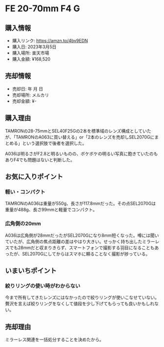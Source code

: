 # FE 20-70mm F4 G
## 購入情報
- 購入リンク: <https://amzn.to/4bv9EDN>
- 購入日: 2023年3月5日
- 購入場所: 楽天市場
- 購入金額: ¥168,520
## 売却情報
- 売却日: 年 月 日
- 売却場所: メルカリ
- 売却金額: ¥-

## 購入理由
TAMRONの28-75mmとSEL40F25Gの2本を標準域のレンズ構成としていたが、「TAMRONのA063に買い替える」or「2本のレンズを売却しSEL2070Gにまとめる」という選択肢で後者を選択した。

A036は明るさがF2.8と明るいものの、ボケボケの明るい写真に飽きていたのもありF4でも問題はないと判断した。
## お気に入りポイント
### 軽い・コンパクト
TAMRONのA036は重量が550g、長さが117.8mmだった。その点SEL2070Gは重量が488g、長さ99mmと軽量でコンパクト。
### 広角側の20mm
A036は広角側が28mmだったがSEL2070Gになり8mm短くなった。噂には聞いていたが、広角側の焦点距離の差はやはり大きい。せっかく持ち出したミラーレスでも28mmだと収まりきらず、スマートフォンで撮影する羽目になることもあったが、SEL2070Gにしてからはスマホに頼ることなく撮影が捗っている。
## いまいちポイント
### 絞りリングの使い時がわからない
今まで所有してきたレンズにはなかったので絞りリングが使いこなせていない。贅沢を言えば絞りリングをなくして値段を少し下げてもらっても良いかもしれない。
## 売却理由
ミラーレス関連を一括処分することを決めたから。